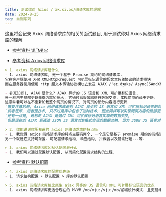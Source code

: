 ```yaml
---
title: 测试你对 Axios /ˈæk.si.ɒs/络请求库的理解
date: 2024-8-25
tag: 自测系列
---
```

这里将会记录 Axios 网络请求库的相关的面试题目, 用于测试你对 Axios 网络请求库的理解

- [参考资料 讯飞星火](https://xinghuo.xfyun.cn/desk)

- [参考资料 Axios 网络请求库](https://www.axios-http.cn/)

``` md
> 1. axios 网络请求库是什么
- 1. axios 网络请求库, 是一个基于 Promise 期约的网络请求库. 
它在客户端使用 XHR XMLHttpRrequest 可扩展标记语言的超文本传输协议的请求模块
而在服务器使用使用 http 超文本传输协议模块去发送 AJAX /ˈeɪ.dʒæks/ AsyncJSAndXML 异步的 JS 语言和 XML 可扩展标记语言请求.

- 补充知识1, AJAX 是什么? AJAX 异步的 JS 语言和 XML 可扩展标记语言, 
是一种用于局部更新网页内容的技术, 它通过与服务器进行数据交换, 实现网页的异步更新. 
这意味着可以在不重新加载整个网页的情况下, 对网页的部分内容进行更新. 
`需要注意的是, Axioa 网络请求库是对 AJAX 异步的 JS 语言和 XML 可扩展标记语言的封装,`
`前者是库, 后者是技术, 只不过是库中包含了这种技术, 因此同样可以实现网页内容的局部更新.` 
`还有一点是, 最初的 AJAX 是通过 XML 可扩展标记语言实现的数据交换, `
`但是现在的 AJAX 是通过 JSON JS 语言对象格式实现的数据交换. 因为 JSON JS 语言对象格式的简单性和效率而成为首选`
```

``` md
> 2. 你能说说你所知道的 axios 网络请求库的特点吗
- 1. 我觉得 axios 网络请求库的特点主要有两个, 一个是它是基于 promise 期约的网络请求库, 
另一个就是它支持可配置. 可配置请求结构, 响应结构, 拦截器以及错误处理...等.
```

``` md
> 3. axios 网络请求库的默认配置是什么
- 1. 我们可以通过配置默认配置, 从而简化配置请求结构的过程. 
```
- [参考资料 默认配置](https://www.axios-http.cn/docs/config_defaults)

``` md
> 4. axios 网络请求库的配置优先级
- 1. 请求结构配置 > 默认配置 > 库的默认配置
```

``` md
> 5. axios 网络请求库相比原生 ajax 异步的 JS 语言和 XML 可扩展标记语言的优点
- 1. axios 网络请求库更适合现在的 MVVM /mɒ/vjuː/vjuː/mɒ/前端设计模式. 且更易维护.
```